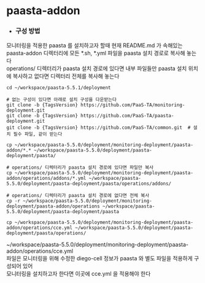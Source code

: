 # paasta-addon
- ### 구성 방법
모니터링을 적용한 paasta 를 설치하고자 할때 현재 README.md 가 속해있는 paasta-addon 디렉터리에 모든 *.sh, *.yml 파일을 paasta 설치 경로로 복사해 놓는다  
operations/ 디렉터리가 paasta 설치 경로에 있다면 내부 파일들만 paasta 설치 위치에 복사하고 없다면 디렉터리 전체를 복사해 놓는다
```
cd ~/workspace/paasta-5.5.1/deployment

# 없는 구성이 있다면 아래로 설치 구성을 다운받는다
git clone -b {TagsVersion} https://github.com/PaaS-TA/monitoring-deployment.git
git clone -b {TagsVersion} https://github.com/PaaS-TA/paasta-deployment.git
git clone -b {TagsVersion} https://github.com/PaaS-TA/common.git  # 설치 필수 파일, 같이 받는다

cp ~/workspace/paasta-5.5.0/deployment/monitoring-deployment/paasta-addon/*.* ~/workspace/paasta-5.5.0/deployment/paasta-deployment/paasta/

# operations/ 디렉터리가 paasta 설치 경로에 있다면 파일만 복사
cp ~/workspace/paasta-5.5.0/deployment/monitoring-deployment/paasta-addon/operations/addons/*.yml ~/workspace/paasta-5.5.0/deployment/paasta-deployment/paasta/operations/addons/

# operations/ 디렉터리가 paasta 설치 경로에 없다면 전체 복사
cp -r ~/workspace/paasta-5.5.0/deployment/monitoring-deployment/paasta-addon/operations ~/workspace/paasta-5.5.0/deployment/paasta-deployment/paasta  

cp ~/workspace/paasta-5.5.0/deployment/monitoring-deployment/paasta-addon/operations/cce.yml ~/workspace/paasta-5.5.0/deployment/paasta-deployment/paasta/operations/  
```

~/workspace/paasta-5.5.0/deployment/monitoring-deployment/paasta-addon/operations/cce.yml  
파일은 모니터링을 위해 수정한 diego-cell 정보가 paasta 와 별도 파일을 적용하게 구성되어 있어  
모니터링을 설치하고자 한다면 이곳에 cce.yml 을 적용해야 한다

